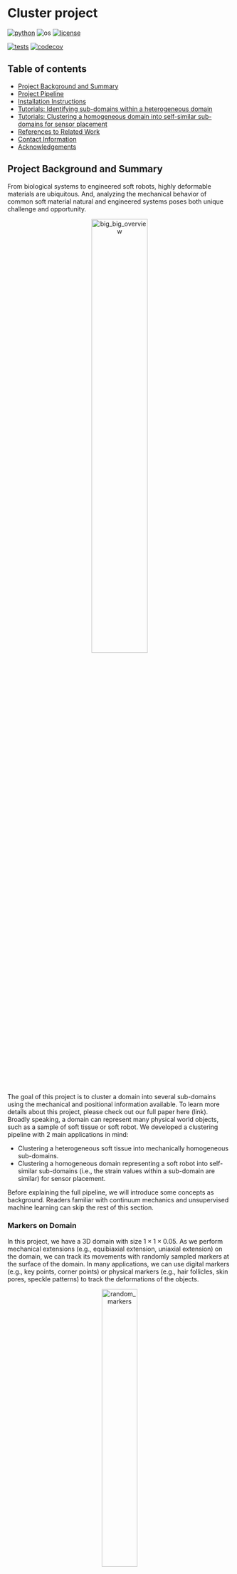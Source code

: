 # Cluster project

[![python](https://img.shields.io/badge/python-3.9-blue.svg)](https://www.python.org/)
![os](https://img.shields.io/badge/os-ubuntu%20|%20macos%20|%20windows-blue.svg)
[![license](https://img.shields.io/badge/license-MIT-green.svg)](https://github.com/sandialabs/sibl#license)

[![tests](https://github.com/elejeune11/microbundlecompute-lite/workflows/tests/badge.svg)](https://github.com/quan4444/cluster_project/actions)
[![codecov](https://codecov.io/gh/quan4444/cluster_project/branch/master/graph/badge.svg?token=W3LXJTOCY8)](https://codecov.io/gh/quan4444/cluster_project)


## Table of contents

* [Project Background and Summary](#summary)
* [Project Pipeline](#pipeline)
* [Installation Instructions](#install)
* [Tutorials: Identifying sub-domains within a heterogeneous domain](#tutorial1)
* [Tutorials: Clustering a homogeneous domain into self-similar sub-domains for sensor placement](#tutorial2)
* [References to Related Work](#references)
* [Contact Information](#contact)
* [Acknowledgements](#acknowledge)

## Project Background and Summary <a name="summary"></a>

From biological systems to engineered soft robots, highly deformable materials are ubiquitous. And, analyzing the mechanical behavior of common soft material natural and engineered systems poses both unique challenge and opportunity. 

<p align = "center">
<img alt="big_big_overview" src="tutorials/figs_for_github/big_big_overview.png" width="50%" />

The goal of this project is to cluster a domain into several sub-domains using the mechanical and positional information available. To learn more details about this project, please check out our full paper here (link). Broadly speaking, a domain can represent many physical world objects, such as a sample of soft tissue or soft robot. We developed a clustering pipeline with 2 main applications in mind:
- Clustering a heterogeneous soft tissue into mechanically homogeneous sub-domains.
- Clustering a homogeneous domain representing a soft robot into self-similar sub-domains (i.e., the strain values within a sub-domain are similar) for sensor placement.

Before explaining the full pipeline, we will introduce some concepts as background. Readers familiar with continuum mechanics and unsupervised machine learning can skip the rest of this section.

### Markers on Domain

In this project, we have a 3D domain with size $1\times1\times0.05$. As we perform mechanical extensions (e.g., equibiaxial extension, uniaxial extension) on the domain, we can track its movements with randomly sampled markers at the surface of the domain. In many applications, we can use digital markers (e.g., key points, corner points) or physical markers (e.g., hair follicles, skin pores, speckle patterns) to track the deformations of the objects.

<p align = "center">
<img alt="random_markers" src="tutorials/figs_for_github/random_markers.png" width="40%" />

### Kinematics

Briefly, [Kinematics](https://en.wikipedia.org/wiki/Kinematics) is a field of study describing the motion of objects. In this project, we will use the following kinematics (from [continuum mechanics](http://www.continuummechanics.org/)): displacement $u$, displacement gradient $\nabla u$, deformation gradient $F$, right Cauchy-Green strain tensor $C$, left Cauchy-Green strain tensor $b$, Green-Lagrange strain tensor $E$, and invariants $I$. 

Here, we will explain the definitions and provide some intuition for the kinematics. [Displacement](https://docs.google.com/document/d/10wbmaAmNHrgy0o94kQ6T_tqtWfaZ9LxQLCmytoHcUHo/edit) is a vector whose length is the shortest distance between the initial and final position of an object. Given the displacement and location of an object, we can derive the [material displacement gradient](https://en.wikipedia.org/wiki/Deformation_(physics)#Displacement_gradient_tensor) as the partial differentiation of the displacement vector with respect to the material coordinates. Next, we can use the displacement gradient to study deformation, which represents the change in size and shape of a continuum body. The [deformation gradient](https://en.wikipedia.org/wiki/Deformation_(physics)) is the fundamental kinematic for deformation, and it characterizes the changes of material elements during motion. Other important kinematics are strain tensors. Unlike displacement, which is a directly measurable quantity, strain tensors are concepts created for the purpose of analysis. Hence, there are many different [strain tensors](https://en.wikipedia.org/wiki/Finite_strain_theory#Deformation_tensors) found in the literature. Given the deformation gradient $F$, we can compute the the right Cauchy-Green strain tensor as $C=F^TF$, the left Cauchy-Green strain tensor as $b=FF^T$, and the Green-Lagrange strain tensor as $E=(F^TF-I)$, where $I$ is the identity matrix. Finally, for any tensors, we can compute the [invariants](https://en.wikipedia.org/wiki/Invariants_of_tensors). Intuitively, invariants of a tensor are frame-indifference quantities, which means the quantities do not depend on the change of observer. Since the material behaviors of a continuum body should remain independent of observers, invariants are crucial for capturing these material behaviors. For an in-depth explaination of kinematics and continuum mechanics, please check out the [Nonlinear Solid Mechanics textbook](https://www.wiley.com/en-us/Nonlinear+Solid+Mechanics:+A+Continuum+Approach+for+Engineering-p-9780471823193).

### Unsupervised Learning/Clustering

In machine learning, [unsupervised learning](https://en.wikipedia.org/wiki/Unsupervised_learning) methods try to identify patterns within the data given no labels. Here, we use 2 common methods: [K-means Clustering](https://en.wikipedia.org/wiki/K-means_clustering), and [Spectral Clustering](https://en.wikipedia.org/wiki/Spectral_clustering). Both methods split a set of data points into clusters with similar behaviors. A more detailed explaination is provided below. Since unsupervised learning methods outputs a set of labels, we cannot use more accepted error metrics (e.g., mean squared error) to assess the performance of our methods. This has led to the development of [clustering performance evaluation metrics](https://scikit-learn.org/stable/modules/clustering.html#clustering-performance-evaluation). For our project, we select the [Adjusted Rand Index (ARI)](https://en.wikipedia.org/wiki/Rand_index#Adjusted_Rand_index) as our performance evaluation method.

#### K-Means Clustering
[K-means clustering](https://en.wikipedia.org/wiki/K-means_clustering) aims to minimized the within-cluster sum-of-squares criterion:

<p align="center">
$\Sigma^n_{i=0}\min_{\mu_j\in C}(\| x_i-\mu_j\|^2),$

where $n$ is the number of objects, $C$ the clusters, $j$ the cluster index, $\mu_j$ the mean of cluster $j$, and $x_i$ the $i^{th}$ object.

#### Spectral Clustering
[Spectral clustering](https://en.wikipedia.org/wiki/Spectral_clustering) is an unsupervised learning method based on calculating the normalized Laplacian of the objects, and clustering the largest eigenvectors to obtain the labels. Alternatively, we can pre-compute an affinity matrix and use Spectral clustering along with K-means++ as a graph-partitioning method.

#### Adjusted Rand Index (ARI)
Given a ground truth label, we are able to assess the performance of unsupervised learning methods via the [Adjusted Rand index (ARI)](https://en.wikipedia.org/wiki/Rand_index#Adjusted_Rand_index). Specifically, we use the ARI to compare the set of known ground truth clusters $X$ to the set of clustering results $Y$ on $n$ markers. We calculate ARI as:

<p align="center">
$\mathrm{RI}=\frac{a+b}{C_2^{n}} \qquad \qquad \qquad \mathrm{ARI}=\frac{\mathrm{RI}-E[\mathrm{RI}]}{max(\mathrm{RI})-E[\mathrm{RI}]}$

where $a$ is the number of pairs of markers in the same set for both $X$ and $Y$, $b$ is the number of pairs of markers that are in different sets in $X$ and $Y$, and $C_2^{n}=n(n-1)/2$ is the total number of marker pairs. With a scoring ranging $[-0.5,1]$, ARI assigns a score of $0.0$ for random labeling, a score of $1.0$ when the clustering result is identical to the known ground truth, and a score of $-0.5$ when the clustering result is worse than that of random clustering. The figure below provides an intuitive understanding of the ARI score.

<p align = "center">
<img alt="ARI" src="tutorials/figs_for_github/ARI.png" width="75%" />

### Ensemble Clustering

In many applications, we cannot determine the correctness of our unsupervised learning methods. However, we might be able to obtain different clustering results via different methods or via different scenarios, then we aggregate the different clustering results to retrieve the final consensus clustering result using [Ensemble Clustering](https://en.wikipedia.org/wiki/Consensus_clustering). Here, we select the ensemble clustering method called [Cluster-based Similarity Partitioning Algorithm (CSPA)](http://strehl.com/diss/node80.html). Briefly, the method works by aggregating multiple sets of clustering result into a [hypergraph](http://strehl.com/diss/node79.html), then we can obtain the final clustering result by partitioning the hypergraph using any reasonable similariy based clustering algorithm, such as Spectral Clustering.

### Reconstructed Strain Field

Given a strain field, we cluster the domain into multiple sub-domains, and consider a sensor placed at the medoid of each sub-domain. Then, we define the reconstructed strain field as follow: for each cluster inside the domain, we replace the strain values of the markers in the cluster with the strain values at the position of the sensor (i.e., the positional medoid).

## Project Pipeline <a name="pipeline"></a>

The general pipeline is as follow:

`Select a domain with a corresponding heterogeneous pattern` $\mapsto$ `Select constitutive model(s)` $\mapsto$ `Select boundary condition(s)` $\mapsto\$ `Generate 1 set of displacement markers per boundary condition` $\mapsto$ `Calculate kinematics features for each set of markers` $\mapsto$ `Clustering pipeline`

The following section will describe the details for our clustering pipeline

#### Clustering pipeline

From `Calculate kinematics features for each set of markers`, we will obtain the sets of kinematics for different boundary conditions. Then, we can follow our clustering pipeline to identify the sub-domains:

<p align = "center">
<img alt="clustering_pipeline" src="tutorials/figs_for_github/minimalist_pipeline.png" width="85%" />


## Installation Instructions <a name="install"></a>

**UNDER CONSTRUCTION - NEED TO MAKE SURE INSTALLATION WORKS ON LOCAL PC**

### Get a copy of the cluster project repository on your local machine

The best way to do this is to create a GitHub account and ``clone`` the repository. However, you can also download the repository by clicking the green ``Code`` button and selecting ``Download ZIP``. Download and unzip the ``cluster_project`` folder and place it in a convenient location on your computer.

### Create and activate a conda virtual environment

1. Install [Anaconda](https://docs.anaconda.com/anaconda/install/) on your local machine.
2. Open a ``Terminal`` session (or equivalent) -- note that Mac computers come with ``Terminal`` pre-installed (type ``⌘-space`` and then search for ``Terminal``).
3. Type in the terminal to create a virtual environment with conda:
```bash
conda create --name cluster_project python=3.9.5
```
4. Type in the terminal to activate your virtual environment:
```bash
conda activate cluster_project
```
5. Check to make sure that the correct version of python is running (should be ``3.9.5``)
```bash
python --version
```
6. Update some base modules (just in case)
```bash
pip install --upgrade pip setuptools wheel
```

Note that once you have created this virtual environment you can ``activate`` and ``deactivate`` it in the future -- it is not necessary to create a new virtual environment each time you want to run this code, you can simply type ``conda activate cluster_project`` and then pick up where you left off (see also: [conda cheat sheet](https://docs.conda.io/projects/conda/en/4.6.0/_downloads/52a95608c49671267e40c689e0bc00ca/conda-cheatsheet.pdf)).

### Install cluster project

1. Use a ``Terminal`` session to navigate to the ``cluster_project`` folder (i.e., change your working directory). The command ``cd`` will allow you to do this (see: [terminal cheat sheet](https://terminalcheatsheet.com/))
2. Type the command ``ls`` and make sure that the file ``pyproject.toml`` is in the current directory.
3. Now, create an editable install of microbundle compute:
```bash
pip install -e .
```
4. If you would like to see what packages this has installed, you can type ``pip list``
5. You can test that the code is working with pytest (all tests should pass):
```bash
pytest -v --cov=cluster_project  --cov-report term-missing
```
6. To run the code from the terminal, simply start python (type ``python``) and then type ``from cluster_project import kinematics as kn``.

## Tutorials: Identifying sub-domains within a heterogeneous domain <a name="tutorial1"></a>

This GitHub repository contains a folder called ``tutorials`` that contains two examples: (1) for running the clustering pipeline on the heterogeneous samples to identify the different material sub-domains, and (2) for running the clustering pipeline on the homogeneous sample for sensor placement. For starter, we will *identify the sub-domains for a heterogeneous domain*. To run the tutorials, change your current working directory to the ``tutorials`` folder. The outputs of the tutorials are stored inside the folders in ``tutorials/files/example_data/`` with names ending in ``'_results'``. The details of the outputs are discussed below.

### Preparing data for analysis

The data will be contained in the ``tutorials/files/example_data/`` folder. Critically:
1. The files must have a ``'.npy'`` extension.
2. The files with name starting with ``'pt_'`` must contain the 2D or 3D locations of the markers.
3. The files with the name starting with ``'disp_'`` must contain the 2D or 3D displacements of the markers, corresponding to the ``'pt_'`` files.

Here is how the folders will be structured:
```bash
|___ tutorials
|	___ files
|		|___ example_data
|			|___ circle_inclusion_NH
|				|___ 'pt_example1.npy'
|				|___ 'disp_example1.npy'
```

Here, we will import the necessary packages. We will select the files for random markers locations as ``pt_loc_files``, and the files for the corresponding displacements as ``u_mat_files``. Each pair of ``pt_loc_files`` and ``u_mat_files`` contains the information for a set of boundary condition constraints. After selecting the files, we will use the function ``load_multiple`` to load all random markers locations into ``pt_loc_all`` and all displacements into ``u_mat_all``. ``pt_loc_all`` and ``u_mat_all`` are m by n by dim arrays, where m is the number of boundary conditions, n the number of random markers, and dim the dimension of the data. The imported files below contains the information for a heterogeneous sample depicting a circular inclusion with a neo-Hookean constitutive model.

```python3
import numpy as np
from cluster_project import kinematics as kn
from cluster_project import cluster, plotting

# user inputs for size of sample
length_samp = 1

# load markers positions and displacements
disp_path = 'files/example_data/circle_inclusion_NH'
pt_loc_files = np.array(['pt_sssc_equi_disp0.4.npy','pt_sssc_uni_y_disp0.4.npy',\
                        'pt_sssc_uni_x_disp0.4.npy','pt_sssc_shear_0.4.npy',\
                        'pt_sssc_comp_0.2.npy'])
u_mat_files = np.array(['disp_sssc_equi_disp0.4.npy','disp_sssc_uni_y_disp0.4.npy',\
						'disp_sssc_uni_x_disp0.4.npy','disp_sssc_shear_0.4.npy',\
						'disp_sssc_comp_0.2.npy'])
pt_loc_all,u_mat_all = kn.load_multiple(disp_path,pt_loc_files,u_mat_files)
disp_type = np.array(['equibiaxial','uniaxial y','uniaxial x','shear','confined compression'])
domain_type = 'circle_inclusion' # necessary for obtaining ground truth / ARI
```

Finally, we can determine the number of markers in ``pt_len`` and sample grid markers with the function ``sample_points``. The function will automatically round ``pt_len`` down to the nearest perfect square, providing us a squared grid markers (e.g., 8000 markers will be rounded down to 7921 markers).

```python3
# generate grid markers
pt_len = 8000
points_sel = kn.sample_points(pt_len,L=length_samp)
```

### Current core functionality

In this tutorial, there are 2 core functionalities available.

#### Kinematics calculations

The function ``get_kinematics_with_nn`` will take in the sets of random markers ``pt_loc_all``, the corresponding displacements ``u_mat_all``, the grid markers ``points_sel``, and the number of neighbors ``num_neigh``, and *generate multiple sets of kinematics* (e.g., strain $E$ as ``strain_list``, deformation gradient $F$ as ``F_list``) for the corresponding grid markers ``points_sel``. Here, ``num_neigh`` is the number of nearest neighbor used to interpolate the displacement gradients for the grid markers. The output of the code contains multiple arrays of kinematics, each with shape of m by n by dim, where m is the number of boundary conditions, n the number of markers, and dim the dimensions of the kinematics. The detail of the kinematics is as follow:
- ``u_mat_list``: the displacements $u$ of the grid markers with shape of m by n by dim, where ``dim=2`` and ``u_mat_list[:,:,0]`` is the displacements in x, and ``u_mat_list[:,:,1]`` the displacements in y.
- ``grad_u_list``: the gradient of the displacements $\nabla u$ of the grid markers with shape of m by n by dim, where ``dim=4``. $\nabla u_{11}$, $\nabla u_{22}$, $\nabla u_{12}$, and $\nabla u_{21}$ correspond to ``grad_u_list[:,:,0]``,``grad_u_list[:,:,1]``, ``grad_u_list[:,:,2]``, and ``grad_u_list[:,:,3]``, respectively.
- ``strain_list``: the strain $E$ of the grid markers with shape of m by n by dim, where ``dim=4``. $E_{11}$, $E_{22}$, $E_{12}$, and $E_{21}$ correspond to ``strain_list[:,:,0]``,``strain_list[:,:,1]``, ``strain_list[:,:,2]``, and ``strain_list[:,:,3]``, respectively.
- ``I_strain_list``: the invariants of strain of the grid markers with shape of m by n by dim, where ``dim=2``. The first invariant $I_{1}$ and second invariant $I_{2}$ of strain correspond to ``I_strain_list[:,:,0]``, and ``I_strain_list[:,:,2]``, respectively.
- ``F_list``: the deformation gradient $F$ of the grid markers with shape of m by n by dim, where ``dim=4``. $F_{11}$, $F_{22}$, $F_{12}$, and $F_{21}$ correspond to ``F_list[:,:,0]``,``F_list[:,:,1]``, ``F_list[:,:,2]``, and ``F_list[:,:,3]``, respectively.
- ``I_F_list``: the invariants of the deformation gradient of the grid markers with shape of m by n by dim, where ``dim=2``. The first invariant and second invariant of the deformation gradient correspond to ``I_F_list[:,:,0]``, and ``I_F_list[:,:,2]``, respectively.
- ``C_list``: the right Cauchy-Green $C$ of the grid markers with shape of m by n by dim, where ``dim=4``. $C_{11}$, $C_{22}$, $C_{12}$, and $C_{21}$ correspond to ``C_list[:,:,0]``,``C_list[:,:,1]``, ``C_list[:,:,2]``, and ``C_list[:,:,3]``, respectively.
- ``I_C_list``: the invariants of the right Cauchy-Green of the grid markers with shape of m by n by dim, where ``dim=2``. The first invariant and second invariant of the right Cauchy-Green correspond to ``I_C_list[:,:,0]``, and ``I_C_list[:,:,2]``, respectively.
- ``b_list``: the left Cauchy-Green $b$ of the grid markers with shape of m by n by dim, where ``dim=4``. $b_{11}$, $b_{22}$, $b_{12}$, and $b_{21}$ correspond to ``b_list[:,:,0]``,``b_list[:,:,1]``, ``b_list[:,:,2]``, and ``b_list[:,:,3]``, respectively.
- ``I_b_list``: the invariants of the left Cauchy-Green of the grid markers with shape of m by n by dim, where ``dim=2``. The first invariant and second invariant of the left Cauchy-Green correspond to ``I_b_list[:,:,0]``, and ``I_b_list[:,:,2]``, respectively.

```python3
# obtain kinematics at grid markers for each file
num_neigh=40

u_mat_list,grad_u_list,strain_list,I_strain_list,F_list,I_F_list,C_list,I_C_list,b_list,I_b_list = kn.get_kinematics_multiple(pt_loc_all,u_mat_all,points_sel,num_neigh)
```

#### Clustering the domain / Clustering outputs

First, we select the feature we want to use for clustering (e.g., ``features_all = I_C_list``). The function ``cluster_full_pipelines`` will take in ``features_all``, the number of clusters ``k``, and the grid markers ``points_sel``, and will output the clustering results and other variables useful for analysis, which will be discussed below. The outputs for this tutorial are stored in ``tutorials/files/example_data/circle_inclusion_NH_results``.
- ``cluster_results``: the clustering results for the individual boundary conditions, with shape of m by n, where m is the number of boundary conditions, and n the number of grid markers. The values of the array correspond to the label of the markers. This array is stored as ``individual_bcs_cluser_results.npy``.
- ``naive_ensemble_label``: the clustering result for the ensemble, obtained AFTER clustering the affinity matrix with Spectral clustering, but BEFORE the segmentation by position step. The array has the shape n by 1. This array does not represent any final results.
- ``ensemble_label``: the clustering result for the ensemble, obtain after the segmentation by position step. The array has the shape n by 1. This array is stored as ``ensemble_cluster_result.npy``.
- ``cluster_results_ARI``: the ARI score of the clustering results for the individual boundary conditions, with a shape of m by 1, where m is the number of boundary conditions. This array is stored as ``individual_bcs_ARI.npy``.
- ``ensemble_ARI``: the ARI score for the ensemble clustering result. This float number is stored as ``ensemle_ARI.npy``.

The full script can be found in ``tutorials/ensemble_clustering_heterogeneous_domains.py``.

```python3
# cluster sets
features_all = I_C_list
highest_k = 2
min_clus_size = 5
max_clus_size = pt_len
filter_size = (5,5)
segment = True
positional_medoid = False

# obtain ground truth
if domain_type == 'cahn_hilliard_image12':
	domain_path = 'files/example_data/Cahn_Hilliard_Image12_NH/'
else:
	domain_path = None
truth = cluster.get_ground_truth(points_sel,length=length_samp,\
				 width=length_samp,het_domain=domain_type,path=domain_path)

k_list = np.linspace(2,highest_k,highest_k-1,dtype=int)
for i in range(len(k_list)):

	k_ = k_list[i]
	print(f'i={i} k={k_}')

	cluster_results,naive_ensemble_label,ensemble_label = \
		cluster.cluster_full_pipeline(features_all,k_,points_sel,min_clus_size=min_clus_size,\
				max_clus_size=max_clus_size,filter_size=filter_size,segment=segment,\
				positional_medoid=positional_medoid,only_label=True)

	cluster_results_ARI = cluster.get_ARI_multiple(truth,cluster_results)
	ensemble_ARI = cluster.get_ARI_multiple(truth,ensemble_label)
```

### Results

In the example above, we ran a code to cluster a heterogeneous sample depicting a circular inclusion with a neo-Hookean constitutive model. The 5 different sets of kinematics features are generated from 5 boundary conditions: equibiaxial extension, uniaxial extension in the x-direction, uniaxial extension in the y-direction, shear, and confined compression. Here, we take a look at the results of our clustering pipeline. The clustering results for each boundary condition are plotted using the array ``cluster_results``. The ensemble result is plotted using ``ensemble_label``.

<p align = "center">
<img alt="cir_inclusion_results" src="tutorials/figs_for_github/circle_inclusion_results.png" width="85%" />

First, the ground truth provides a baseline for us to compare our subsequent clustering results. Note that each color represents a different cluster for the associated markers (e.g., the markers in the black sub-domain belongs to a different cluster than the markers in the gray sub-domain). Then, since we generated a set of kinematics features for each boundary condition, we can cluster each set of kinematics features individually and obtain the clustering result. We observe that the equibiaxial extension and the confined compression cases were able to recover the circle inclusion, while the rest failed to do so. Finally, we perform ensemble clustering with all 5 results to obtain the ensemble result, which provides a slightly better result than the individual clusters.

## Tutorials: Clustering a homogeneous domain into self-similar sub-domains for sensor placement <a name="tutorial2"></a>

For this tutorials, we will cluster a homogeneous domain undergoing different boundary conditions into self-similar sub-domains for sensor placement suggestions. Here, self-similar sub-domains are sub-domains that contain markers with similar strain value. The process for obtaining the final clustering result is similar to the previous tutorials, with three main distinctions: (1) since k-means requires a guess of how many clusters ($k$) to form, we obtain the clustering results from $k=2$ to $k=30$; (2) after clustering the domain into multiple sub-domains, we consider a sensor placed at the medoid of each sub-domain; (3) we compare the reconstructed strain field to the original strain field using mean squared error (MSE). We will first present the code for the tutorial, then we will discuss the outputs and results. The full code is found in ``tutorials/ensemble_clustering_sensors_placement.py``, and the results are in ``tutorials/files/example_data/homogeneous_NH_results``.

```python3
import numpy as np
from cluster_project import kinematics as kn
from cluster_project import cluster, plotting

# user inputs for size of sample
length_samp = 1

# load markers positions and displacements
disp_path = 'files/example_data/homogeneous/'
pt_loc_files = np.array(['pt_homog_equi_disp0.4.npy','pt_homog_uni_y_disp0.4.npy',\
                        'pt_homog_uni_x_disp0.4.npy','pt_homog_shear_yf0.1.npy'])
u_mat_files = np.array(['disp_homog_equi_disp0.4.npy','disp_homog_uni_y_disp0.4.npy',\
                       'disp_homog_uni_x_disp0.4.npy','disp_homog_shear_yf0.1.npy'])
pt_loc_all,u_mat_all = kn.load_multiple(disp_path,pt_loc_files,u_mat_files)
disp_type = np.array(['equibiaxial','uniaxial y','uniaxial x','shear'])

# generate grid markers
pt_len = 8000
points_sel = kn.sample_points(pt_len,L=length_samp)

# obtain kinematics at grid markers for each file
num_neigh=40

_,_,strain_list,I_strain_list,_,_,_,I_C_list,_,_ = kn.get_kinematics_multiple(pt_loc_all,u_mat_all,points_sel,num_neigh)

# cluster sets
features_all = strain_list
highest_k = 30
min_clus_size = 5
max_clus_size = 800
filter_size = (5,5)
segment = True
positional_medoid = True

k_list = np.linspace(2,highest_k,highest_k-1,dtype=int)
medoids_ind_list = []
feature_compressed_list=()
MSE_vs_k_features=[]
ensemble_label_list = []
cluster_results_list = ()
for i in range(len(k_list)):

	k_ = k_list[i]
	print(f'i={i} k={k_}')

	cluster_results,naive_ensemble_label,ensemble_label,medoids_ind,features_compressed_all,MSE_all = \
		cluster.cluster_full_pipeline(features_all,k_,points_sel,\
				min_clus_size=min_clus_size,max_clus_size=max_clus_size,filter_size=filter_size,\
				segment=segment,positional_medoid=positional_medoid)

	medoids_ind_list.append(medoids_ind)
	feature_compressed_list = feature_compressed_list + (features_compressed_all,)
	MSE_vs_k_features.append(MSE_all)
	ensemble_label_list.append(ensemble_label)
	cluster_results_list = cluster_results_list +(cluster_results,)

	if k_list[i] == 2 or k_list[i] % 10 == 0:
		plotting.plot_cluster_by_bcs(disp_type,cluster_results,points_sel,big_title='boundary conditions')
		plotting.plot_cluster(naive_ensemble_label,points_sel,title_extra=' (naive)')
		plotting.plot_cluster(ensemble_label,points_sel,title_extra=' (segmented)')
		plotting.plot_centroids_on_clusters(medoids_ind,points_sel,ensemble_label)
medoids_ind_list = np.array(medoids_ind_list,dtype=object)
MSE_vs_k_features = np.array(MSE_vs_k_features)
ensemble_label_list = np.array(ensemble_label_list)

plotting.plot_MSE_multiple(k_list,MSE_vs_k_features,disp_type,big_title='MSE vs. k',x_axis_label='k')
num_sensors = [len(array) for array in medoids_ind_list]
plotting.plot_MSE_multiple(num_sensors,MSE_vs_k_features,disp_type,big_title='MSE vs. num sensors',x_axis_label='num sensors',scatter_plot=True)

# save everything for making figures
np.save('files/example_data/ensemble_label_list.npy',ensemble_label_list)
np.save('files/example_data/cluster_results_list.npy',cluster_results_list)
np.save('files/example_data/features_all.npy',features_all)
np.save('files/example_data/feature_compressed_list.npy',feature_compressed_list)
```

In this, we run multiple loops of our clustering pipeline, increasing the number of clusters $k$ between loop. The for loop will run from ``k=2`` to ``k=highest_k``, where ``highest_k`` is the highest value of k predetermined by the user. The goal is to observe the similarity between the reconstructed strain field and the original strain field as $k$ increases.

### Clustering outputs

For the problem of identifying self-similar sub-domains, we have the following outputs:
- To understand the shapes of the arrays in the remainder of this section, note that: q is the number of pre-assigned k clusters; m is the number of boundary conditions; n is the number of grid markers; p is the number of final clusters; and dim is the dimensions of the features in use (e.g., strain has 4 components so dim=4).
- ``cluster_results``: the clustering results for the individual boundary conditions, with shape of q by m by n. The values of the array correspond to the label of the markers. This array is stored as ``cluster_results_list.npy``.
- ``ensemble_label``: the clustering result for the ensemble, obtain after the segmentation by position step. The array has the shape q by n. This array is stored as ``ensemble_label_list.npy``.
- ``medoids_ind_list``: the indices (correspond to the array ``points_sel``) of the medoids for the clusters in ``ensemble_label``. Each cluster has 1 medoid. The array has the shape q by p. The list of medoids is stored as ``medoids_ind_list.npy``.
- ``features_compressed_list``: The compressed features for all the boundary conditions. For each cluster, the compressed features are obtained by replacing the features of the medoid with all the markers in the cluster. The array has a shape q by m by n by dim. This array is stored as ``feature_compressed_list.npy``.
- ``MSE_vs_k_features``: the mean squared value between the ``features_compressed_all`` and the ``features_all`` for each pre-assigned k clusters. The array has a shape q by m. The MSE value compares the reconstructed strain field to the original strain field. This array is stored as ``MSE_vs_k_features.npy``.
- ``num_sensors``: While we provide an initial guess of the number of clusters ($k$), the final clustering results tend to have more clusters due to segmentation. Here, we provide the number of sensors for $k=30$ for each boundary condition. With this information, we can plot MSE (from ``MSE_vs_k_features``) vs. number of sensors and observe the convergence.

### Results

In the figure below, we obtain (a) by plotting ``num_sensors`` on the x-axis, and ``MSE_vs_k_features[:,1]`` (MSE values as $k$ increases for the uniaxial extension in the y-direction case) on the y-axis. Then, we show the Finite Element simulation result in (b-ii), the k-means clustering results for the corresponding boundary condition in (b-ii), and the reconstructed strain field in (b-iii). Similarly, we show the results for the ensemble clustering case with 4 boundary conditions in (c).

<p align = "center">
<img alt="MSEvnumsensors" src="tutorials/figs_for_github/MSEvnumsensors.png" width="65%" />

In (a), we compare the reconstructed strain field to the original strain field using mean squared error (MSE), where we take the average squared difference between the reconstructed strain and the original strain for all markers. We anticipate that as the number of sensors increases, the resulting MSE will decrease. Intuitively, this is because as the number of clusters increases, the clusters will become smaller, and the medoid of each cluster will have a closer strain value to all other markers in the cluster, and the reconstructed strain field will become more similar to the original strain field. The MSE for the single loading case shows a clearly decreasing trend as we expected. For the ensemble reconstructed strain, we observe a similar relationship between the number of sensors and the MSE. However, the single loading case converged at a lower MSE compared to the ensemble. Since the error is only evaluated on one load case (i.e., uniaxial extension in the y-direction), the result favors the single load case example. Despite the higher MSE for the ensemble, we believe that the ensemble clustering pipeline will provide more generalizable sensors placements suggestion. 

## References to Related Work <a name="references"></a>

Related work can be found here:
* TBD

## Contact Information <a name="contact"></a>

For additional information, please contact Emma Lejeune ``elejeune@bu.edu`` or Quan Nguyen ``quan@bu.edu``.

## Acknowledgements <a name="acknowledge"></a>

Thank you ... **Under Construction**
